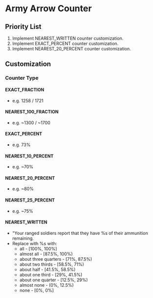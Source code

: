 # Army Arrow Counter

## Priority List

1. Implement NEAREST_WRITTEN counter customization.
2. Implement EXACT_PERCENT counter customization.
3. Implement NEAREST_20_PERCENT counter customization.

## Customization

### Counter Type

#### EXACT_FRACTION

- e.g. 1258 / 1721

#### NEAREST_100_FRACTION

- e.g. ~1300 / ~1700

#### EXACT_PERCENT

- e.g. 73%

#### NEAREST_10_PERCENT

- e.g. ~70%

#### NEAREST_20_PERCENT

- e.g. ~80%

#### NEAREST_25_PERCENT

- e.g. ~75%

#### NEAREST_WRITTEN

- "Your ranged soldiers report that they have %s of their ammunition remaining.
- Replace with %s with:
  - all - [100%, 100%]
  - almost all - [87.5%, 100%)
  - about three quarters - [71%, 87.5%)
  - about two thirds - [58.5%, 71%)
  - about half - [41.5%, 58.5%)
  - about one third - [29%, 41.5%)
  - about one quarter - [12.5%, 29%)
  - almost none - (0%, 12.5%)
  - none - [0%, 0%]
